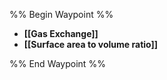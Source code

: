 %% Begin Waypoint %%
- **[[Gas Exchange]]**
- **[[Surface area to volume ratio]]**

%% End Waypoint %%
